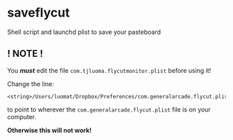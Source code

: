 saveflycut
==========

Shell script and launchd plist to save your pasteboard


## ! NOTE !

You ***must*** edit the file `com.tjluoma.flycutmonitor.plist` before using it!

Change the line:

  	<string>/Users/luomat/Dropbox/Preferences/com.generalarcade.flycut.plist</string>

to point to wherever the `com.generalarcade.flycut.plist` file is on your computer.

**Otherwise this will not work!**
